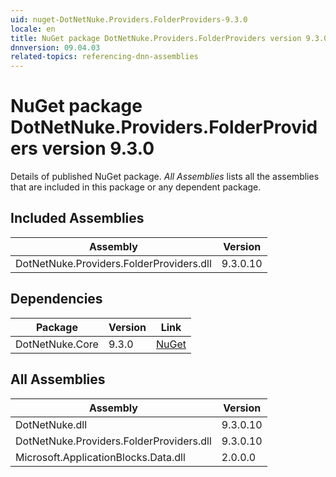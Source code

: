 ```yaml
---
uid: nuget-DotNetNuke.Providers.FolderProviders-9.3.0
locale: en
title: NuGet package DotNetNuke.Providers.FolderProviders version 9.3.0
dnnversion: 09.04.03
related-topics: referencing-dnn-assemblies
---
```


# NuGet package DotNetNuke.Providers.FolderProviders version 9.3.0
Details of published NuGet package.
*All Assemblies* lists all the assemblies that are included in this package or any dependent package.

## Included Assemblies

|Assembly|Version|
|---|---|
|DotNetNuke.Providers.FolderProviders.dll|9.3.0.10|

## Dependencies

|Package|Version|Link|
|---|---|---|
|DotNetNuke.Core|9.3.0|[NuGet](https://www.nuget.org/packages/DotNetNuke.Core/9.3.0)|

## All Assemblies

|Assembly|Version|
|---|---|
|DotNetNuke.dll|9.3.0.10|
|DotNetNuke.Providers.FolderProviders.dll|9.3.0.10|
|Microsoft.ApplicationBlocks.Data.dll|2.0.0.0|


